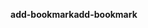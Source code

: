 <span data-ttu-id="9b0c8-101">**add-bookmark**</span><span class="sxs-lookup"><span data-stu-id="9b0c8-101">**add-bookmark**</span></span>